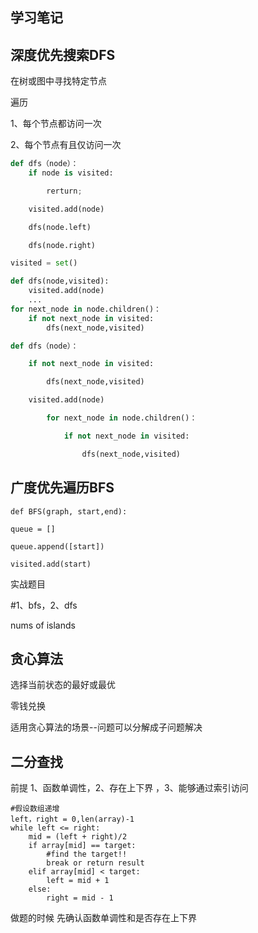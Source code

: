 ## 学习笔记

## 深度优先搜索DFS

在树或图中寻找特定节点

遍历

1、每个节点都访问一次

2、每个节点有且仅访问一次

```python
def dfs（node）：
	if node is visited:

 		rerturn;

	visited.add(node)

	dfs(node.left)

	dfs(node.right)
```

```python
visited = set()

def dfs(node,visited):
	visited.add(node)
	...
for next_node in node.children()：
	if not next_node in visited:
		dfs(next_node,visited)
```

```python
def dfs（node）：

    if not next_node in visited:

   		dfs(next_node,visited)

    visited.add(node)

    	for next_node in node.children()：

    		if not next_node in visited:

    			dfs(next_node,visited)
```



## 广度优先遍历BFS

```
def BFS(graph, start,end):

queue = []

queue.append([start])

visited.add(start)
```



实战题目

#1、bfs，2、dfs

nums of islands

## 贪心算法

选择当前状态的最好或最优

零钱兑换

适用贪心算法的场景--问题可以分解成子问题解决



## 二分查找

前提 1、函数单调性，2、存在上下界 ，3、能够通过索引访问

```
#假设数组递增
left，right = 0,len(array)-1
while left <= right:
	mid = (left + right)/2
	if array[mid] == target:
		#find the target!!
		break or return result
	elif array[mid] < target:
		left = mid + 1
	else:
		right = mid - 1
```

做题的时候 先确认函数单调性和是否存在上下界

